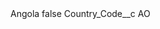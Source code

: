 <?xml version="1.0" encoding="UTF-8"?>
<CustomMetadata xmlns="http://soap.sforce.com/2006/04/metadata" xmlns:xsi="http://www.w3.org/2001/XMLSchema-instance" xmlns:xsd="http://www.w3.org/2001/XMLSchema">
    <label>Angola</label>
    <protected>false</protected>
    <values>
        <field>Country_Code__c</field>
        <value xsi:type="xsd:string">AO</value>
    </values>
</CustomMetadata>
